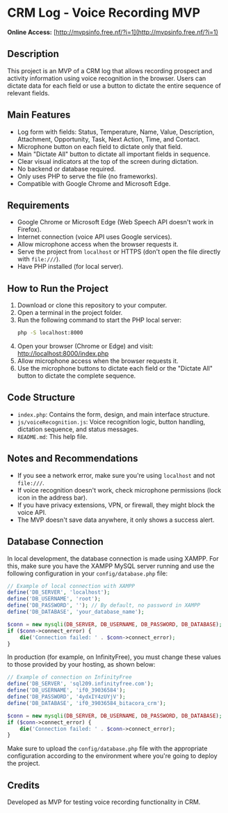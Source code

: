 # CRM Log - Voice Recording MVP

**Online Access:** [http://mvpsinfo.free.nf/?i=1](http://mvpsinfo.free.nf/?i=1)

## Description
This project is an MVP of a CRM log that allows recording prospect and activity information using voice recognition in the browser. Users can dictate data for each field or use a button to dictate the entire sequence of relevant fields.

## Main Features
- Log form with fields: Status, Temperature, Name, Value, Description, Attachment, Opportunity, Task, Next Action, Time, and Contact.
- Microphone button on each field to dictate only that field.
- Main "Dictate All" button to dictate all important fields in sequence.
- Clear visual indicators at the top of the screen during dictation.
- No backend or database required.
- Only uses PHP to serve the file (no frameworks).
- Compatible with Google Chrome and Microsoft Edge.

## Requirements
- Google Chrome or Microsoft Edge (Web Speech API doesn't work in Firefox).
- Internet connection (voice API uses Google services).
- Allow microphone access when the browser requests it.
- Serve the project from `localhost` or HTTPS (don't open the file directly with `file:///`).
- Have PHP installed (for local server).

## How to Run the Project
1. Download or clone this repository to your computer.
2. Open a terminal in the project folder.
3. Run the following command to start the PHP local server:
   ```sh
   php -S localhost:8000
   ```
4. Open your browser (Chrome or Edge) and visit:
   [http://localhost:8000/index.php](http://localhost:8000/index.php)
5. Allow microphone access when the browser requests it.
6. Use the microphone buttons to dictate each field or the "Dictate All" button to dictate the complete sequence.

## Code Structure
- `index.php`: Contains the form, design, and main interface structure.
- `js/voiceRecognition.js`: Voice recognition logic, button handling, dictation sequence, and status messages.
- `README.md`: This help file.

## Notes and Recommendations
- If you see a network error, make sure you're using `localhost` and not `file:///`.
- If voice recognition doesn't work, check microphone permissions (lock icon in the address bar).
- If you have privacy extensions, VPN, or firewall, they might block the voice API.
- The MVP doesn't save data anywhere, it only shows a success alert.

## Database Connection

In local development, the database connection is made using XAMPP. For this, make sure you have the XAMPP MySQL server running and use the following configuration in your `config/database.php` file:

```php
// Example of local connection with XAMPP
define('DB_SERVER', 'localhost');
define('DB_USERNAME', 'root');
define('DB_PASSWORD', ''); // By default, no password in XAMPP
define('DB_DATABASE', 'your_database_name');

$conn = new mysqli(DB_SERVER, DB_USERNAME, DB_PASSWORD, DB_DATABASE);
if ($conn->connect_error) {
    die('Connection failed: ' . $conn->connect_error);
}
```

In production (for example, on InfinityFree), you must change these values to those provided by your hosting, as shown below:

```php
// Example of connection on InfinityFree
define('DB_SERVER', 'sql209.infinityfree.com');
define('DB_USERNAME', 'if0_39036584');
define('DB_PASSWORD', '4ydxIY4zUYjV');
define('DB_DATABASE', 'if0_39036584_bitacora_crm');

$conn = new mysqli(DB_SERVER, DB_USERNAME, DB_PASSWORD, DB_DATABASE);
if ($conn->connect_error) {
    die('Connection failed: ' . $conn->connect_error);
}
```

Make sure to upload the `config/database.php` file with the appropriate configuration according to the environment where you're going to deploy the project.

## Credits
Developed as MVP for testing voice recording functionality in CRM.